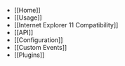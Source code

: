 * [[Home]]
* [[Usage]]
* [[Internet Explorer 11 Compatibility]]
* [[API]]
* [[Configuration]]
* [[Custom Events]]
* [[Plugins]]
